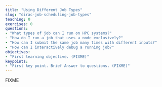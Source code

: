 ```yaml
---
title: "Using Different Job Types"
slug: "dirac-job-scheduling-job-types"
teaching: 0
exercises: 0
questions:
- "What types of job can I run on HPC systems?"
- "How do I run a job that uses a node exclusively?"
- "How can I submit the same job many times with different inputs?"
- "How can I interactively debug a running job?"
objectives:
- "First learning objective. (FIXME)"
keypoints:
- "First key point. Brief Answer to questions. (FIXME)"
---
```

FIXME

